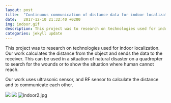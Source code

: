 ```yaml
---
layout: post
title:  "Continuous communication of distance data for indoor localization"
date:   2017-12-10 21:32:40 +0200
img: indoor.gif
description: This project was to research on technologies used for indoor localization. Our work calculates the distance from the object and sends the data to the receiver. This can be used in a situation of natural disaster on a quadropter to search for the wounds or to show the situation where human cannot reach.
categories: jekyll update
---
```

This project was to research on technologies used for indoor localization. Our work calculates the distance from the object and sends the data to the receiver. This can be used in a situation of natural disaster on a quadropter to search for the wounds or to show the situation where human cannot reach.

Our work uses ultrasonic sensor, and RF sensor to calculate the distance and to communicate each other.


![](indoor.jpg)
![](indoor2.jpg)
![indoor2.jpg](iamkj03.github.io\Continuous-communication-of-distance-data-for-indoor-localization\indoor2.jpg)
